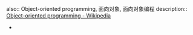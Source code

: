 also:: Object-oriented programming, 面向对象, 面向对象编程
description:: [Object-oriented programming - Wikipedia](https://en.wikipedia.org/wiki/Object-oriented_programming)

-